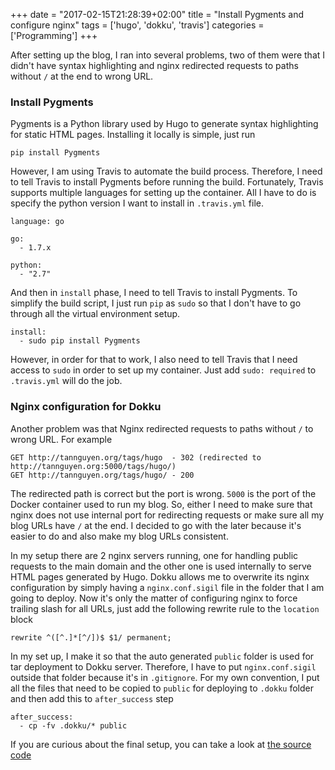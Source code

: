 +++
date = "2017-02-15T21:28:39+02:00"
title = "Install Pygments and configure nginx"
tags = ['hugo', 'dokku', 'travis']
categories = ['Programming']
+++

After setting up the blog, I ran into several problems, two of them were that I didn't have syntax highlighting and nginx redirected requests to paths without `/` at the end to wrong URL.

<!--more-->

### Install Pygments
Pygments is a Python library used by Hugo to generate syntax highlighting for static HTML pages. Installing it locally is simple, just run

```
pip install Pygments
```

However, I am using Travis to automate the build process. Therefore, I need to tell Travis to install Pygments before running the build. Fortunately, Travis supports multiple languages for setting up the container. All I have to do is specify the python version I want to install in `.travis.yml` file.

```
language: go

go:
  - 1.7.x

python:
  - "2.7"
```

And then in `install` phase, I need to tell Travis to install Pygments. To simplify the build script, I just run `pip` as `sudo` so that I don't have to go through all the virtual environment setup.
```
install:
  - sudo pip install Pygments
```

However, in order for that to work, I also need to tell Travis that I need access to `sudo` in order to set up my container. Just add `sudo: required` to `.travis.yml` will do the job.

### Nginx configuration for Dokku
Another problem was that Nginx redirected requests to paths without `/` to wrong URL. For example

```
GET http://tannguyen.org/tags/hugo  - 302 (redirected to http://tannguyen.org:5000/tags/hugo/)
GET http://tannguyen.org/tags/hugo/ - 200
```

The redirected path is correct but the port is wrong. `5000` is the port of the Docker container used to run my blog. So, either I need to make sure that nginx does not use internal port for redirecting requests or make sure all my blog URLs have `/` at the end. I decided to go with the later because it's easier to do and also make my blog URLs consistent.

In my setup there are 2 nginx servers running, one for handling public requests to the main domain and the other one is used internally to serve HTML pages generated by Hugo. Dokku allows me to overwrite its nginx configuration by simply having a `nginx.conf.sigil` file in the folder that I am going to deploy. Now it's only the matter of configuring nginx to force trailing slash for all URLs, just add the following rewrite rule to the `location` block

```
rewrite ^([^.]*[^/])$ $1/ permanent;
```

In my set up, I make it so that the auto generated `public` folder is used for tar deployment to Dokku server. Therefore, I have to put `nginx.conf.sigil` outside that folder because it's in `.gitignore`. For my own convention, I put all the files that need to be copied to `public` for deploying to `.dokku` folder and then add this to `after_success` step

```
after_success:
  - cp -fv .dokku/* public
```

If you are curious about the final setup, you can take a look at [the source code](https://github.com/laoshanlung/blog)
